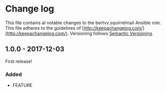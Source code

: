# Change log

This file contains al notable changes to the bertvv.squirrelmail Ansible role. This file adheres to the guidelines of [http://keepachangelog.com/](http://keepachangelog.com/). Versioning follows [Semantic Versioning](http://semver.org/).

## 1.0.0 - 2017-12-03

First release!

### Added

- FEATURE
